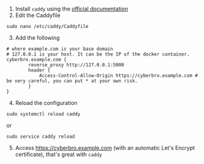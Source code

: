 1. Install `caddy` using the [official documentation](https://caddyserver.com/docs/install#debian-ubuntu-raspbian)
2. Edit the Caddyfile
```
sudo nano /etc/caddy/Caddyfile
```
3. Add the following
```
# where example.com is your base domain
# 127.0.0.1 is your host. It can be the IP of the docker container.
cyberbro.example.com {
        reverse_proxy http://127.0.0.1:5000
        header {
            Access-Control-Allow-Origin https://cyberbro.example.com # be very careful, you can put * at your own risk.
        }
}
```
4. Reload the configuration
```
sudo systemctl reload caddy
```
or
```
sudo service caddy reload
```

5. Access https://cyberbro.example.com (with an automatic Let's Encrypt certificate), that's great with `caddy`
